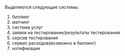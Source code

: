 Выделяются следующие системы:
1) биллинг
2) матчинг
3) система услуг
4) заявки на тестирование/результаты тестирования
5) серсив тестирования
6) сервис расходов(возможно в биллинг)
7) нотификации
